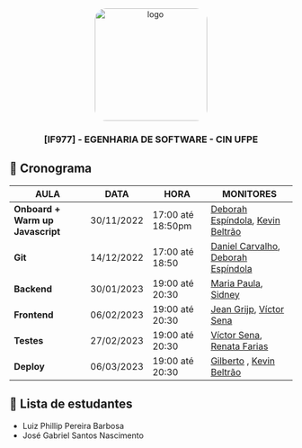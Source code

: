 <div align="center">

  <img src="https://user-images.githubusercontent.com/42525687/203692147-cb274f74-7e73-4869-b460-1dc967fb4786.png" alt="logo" width="200" height="auto" style="border-radius:20px;" />

  <h3>
    [IF977] - EGENHARIA DE SOFTWARE - CIN UFPE
  </h3>

</div>

## :calendar: Cronograma

| AULA                             | DATA       | HORA              | MONITORES                                                                                            |
| -------------------------------- | ---------- | ----------------- | ---------------------------------------------------------------------------------------------------- |
| **Onboard + Warm up Javascript** | 30/11/2022 | 17:00 até 18:50pm | [Deborah Espíndola](https://github.com/debespindola), [Kevin Beltrão](https://github.com/KevBeltrao) |
| **Git**                          | 14/12/2022 | 17:00 até 18:50   | [Daniel Carvalho](https://github.com/ddevdan), [Deborah Espíndola](https://github.com/debespindola)  |
| **Backend**                      | 30/01/2023 | 19:00 até 20:30   | [Maria Paula](https://github.com/PaulaPerazzo), [Sidney](https://github.com/silvercent011)           |
| **Frontend**                     | 06/02/2023 | 19:00 até 20:30   | [Jean Grijp](https://github.com/JeanGrijp), [Víctor Sena](https://github.com/vsla)                   |
| **Testes**                       | 27/02/2023 | 19:00 até 20:30   | [Víctor Sena](https://github.com/vsla), [Renata Farias](https://github.com/xReee)                    |
| **Deploy**                       | 06/03/2023 | 19:00 até 20:30   | [Gilberto](https://github.com/gilbertomoj) , [Kevin Beltrão](https://github.com/KevBeltrao)          |

## :fairy: Lista de estudantes

- Luiz Phillip Pereira Barbosa
- José Gabriel Santos Nascimento
